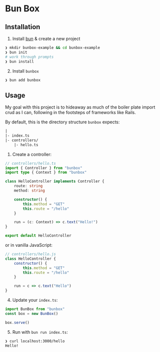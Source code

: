 # Bun Box

## Installation

1. Install [bun](https://bun.sh) & create a new project

```sh
❯ mkdir bunbox-example && cd bunbox-example
❯ bun init
# work through prompts
❯ bun install
```

2. Install `bunbox`

```sh
❯ bun add bunbox
```

## Usage

My goal with this project is to hideaway as much of the boiler plate import
crud as I can, following in the footsteps of frameworks like Rails.

By default, this is the directory structure `bunbox` expects:

```txt
|
|- index.ts
|- controllers/
    |- hello.ts
```

1. Create a controller:

```ts
// controllers/hello.ts
import { Controller } from "bunbox"
import type { Context } from "bunbox"

class HelloController implements Controller {
    route: string
    method: string

    constructor() {
        this.method = "GET"
        this.route = "/hello"
    }

    run = (c: Context) => c.text("Hello!")
}

export default HelloController
```

or in vanilla JavaScript:

```js
// controllers/hello.js
class HelloController {
    constructor() {
        this.method = "GET"
        this.route = "/hello"
    }

    run = c => c.text("Hello")
}
```

4. Update your `index.ts`:

```ts
import BunBox from "bunbox"
const box = new BunBox()

box.serve()
```

5. Run with `bun run index.ts`:

```sh
❯ curl localhost:3000/hello
Hello!
```
